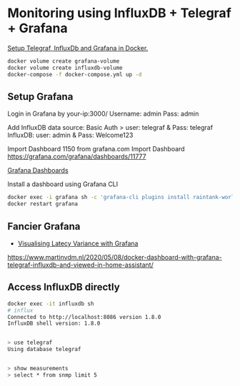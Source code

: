 
# Monitoring using InfluxDB + Telegraf + Grafana

[Setup Telegraf, InfluxDb and Grafana in Docker.](https://medium.com/@musaib_khan/setup-telegraf-influxdb-and-grafana-in-docker-b1c6ac6bd523)

``` bash
docker volume create grafana-volume
docker volume create influxdb-volume
docker-compose -f docker-compose.yml up -d
```

## Setup Grafana
Login in Grafana by your-ip:3000/
Username: admin
Pass: admin

Add InfluxDB data source:
Basic Auth > user: telegraf & Pass: telegraf
InfluxDB: user: admin & Pass: Welcome123

Import Dashboard 1150 from grafana.com
Import Dashboard https://grafana.com/grafana/dashboards/11777

[Grafana Dashboards](https://grafana.com/grafana/dashboards/)

Install a dashboard using Grafana CLI
```bash
docker exec -i grafana sh -c 'grafana-cli plugins install raintank-worldping-app'
docker restart grafana

```

## Fancier Grafana

* [Visualising Latecy Variance with Grafana](https://hveem.no/visualizing-latency-variance-with-grafana)

https://www.martinvdm.nl/2020/05/08/docker-dashboard-with-grafana-telegraf-influxdb-and-viewed-in-home-assistant/




## Access InfluxDB directly

``` bash
docker exec -it influxdb sh
# influx
Connected to http://localhost:8086 version 1.8.0
InfluxDB shell version: 1.8.0


> use telegraf
Using database telegraf


> show measurements
> select * from snmp limit 5
```

